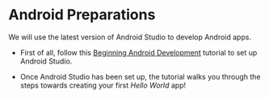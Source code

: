 # Android Preparations

We will use the latest version of Android Studio to develop Android apps.

- First of all, follow this [Beginning Android Development](https://www.raywenderlich.com/120177/beginning-android-development-tutorial-installing-android-studio) tutorial to set up Android Studio.

- Once Android Studio has been set up, the tutorial walks you through the steps towards creating your first *Hello World* app!
